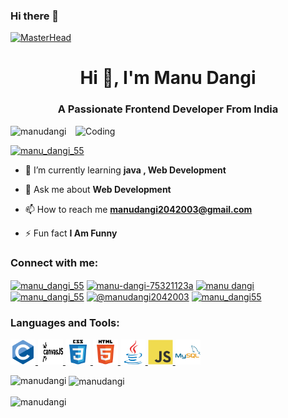 ### Hi there 👋
[![MasterHead](https://1.bp.blogspot.com/-7A4WynwLsMw/XbBpCXG8fHI/AAAAAAAAMt4/u0a1bpLskYgrwGb11hSu2SDj_Mig8SXJQCLcBGAsYHQ/s1600/2000_600px.gif)](https://manudangi.io)

<h1 align="center">Hi 👋, I'm Manu Dangi</h1>
<h3 align="center">A Passionate Frontend Developer From India</h3>
<img align="right" alt="Coding" width="400" src="https://tse3.mm.bing.net/th?id=OIP.Q5xYqsT6B7667WGE4yCUIAHaE1&pid=Api&P=0&h=180">


<p align="left"> <img src="https://komarev.com/ghpvc/?username=manudangi&label=Profile%20views&color=0e75b6&style=flat" alt="manudangi" /> </p>

<p align="left"> <a href="https://twitter.com/manu_dangi_55" target="blank"><img src="https://img.shields.io/twitter/follow/manu_dangi_55?logo=twitter&style=for-the-badge" alt="manu_dangi_55" /></a> </p>

- 🌱 I’m currently learning **java , Web Development**

- 💬 Ask me about **Web Development**

- 📫 How to reach me **manudangi2042003@gmail.com**

- ⚡ Fun fact **I Am Funny**

<h3 align="left">Connect with me:</h3>
<p align="left">
<a href="https://twitter.com/manu_dangi_55" target="blank"><img align="center" src="https://raw.githubusercontent.com/rahuldkjain/github-profile-readme-generator/master/src/images/icons/Social/twitter.svg" alt="manu_dangi_55" height="30" width="40" /></a>
<a href="https://linkedin.com/in/manu-dangi-75321123a" target="blank"><img align="center" src="https://raw.githubusercontent.com/rahuldkjain/github-profile-readme-generator/master/src/images/icons/Social/linked-in-alt.svg" alt="manu-dangi-75321123a" height="30" width="40" /></a>
<a href="https://fb.com/manu dangi" target="blank"><img align="center" src="https://raw.githubusercontent.com/rahuldkjain/github-profile-readme-generator/master/src/images/icons/Social/facebook.svg" alt="manu dangi" height="30" width="40" /></a>
<a href="https://instagram.com/manu_dangi_55" target="blank"><img align="center" src="https://raw.githubusercontent.com/rahuldkjain/github-profile-readme-generator/master/src/images/icons/Social/instagram.svg" alt="manu_dangi_55" height="30" width="40" /></a>
<a href="https://www.hackerrank.com/@manudangi2042003" target="blank"><img align="center" src="https://raw.githubusercontent.com/rahuldkjain/github-profile-readme-generator/master/src/images/icons/Social/hackerrank.svg" alt="@manudangi2042003" height="30" width="40" /></a>
<a href="https://www.leetcode.com/manu_dangi55" target="blank"><img align="center" src="https://raw.githubusercontent.com/rahuldkjain/github-profile-readme-generator/master/src/images/icons/Social/leet-code.svg" alt="manu_dangi55" height="30" width="40" /></a>
</p>

<h3 align="left">Languages and Tools:</h3>
<p align="left"> <a href="https://www.cprogramming.com/" target="_blank" rel="noreferrer"> <img src="https://raw.githubusercontent.com/devicons/devicon/master/icons/c/c-original.svg" alt="c" width="40" height="40"/> </a> <a href="https://canvasjs.com" target="_blank" rel="noreferrer"> <img src="https://raw.githubusercontent.com/Hardik0307/Hardik0307/master/assets/canvasjs-charts.svg" alt="canvasjs" width="40" height="40"/> </a> <a href="https://www.w3schools.com/css/" target="_blank" rel="noreferrer"> <img src="https://raw.githubusercontent.com/devicons/devicon/master/icons/css3/css3-original-wordmark.svg" alt="css3" width="40" height="40"/> </a> <a href="https://www.w3.org/html/" target="_blank" rel="noreferrer"> <img src="https://raw.githubusercontent.com/devicons/devicon/master/icons/html5/html5-original-wordmark.svg" alt="html5" width="40" height="40"/> </a> <a href="https://www.java.com" target="_blank" rel="noreferrer"> <img src="https://raw.githubusercontent.com/devicons/devicon/master/icons/java/java-original.svg" alt="java" width="40" height="40"/> </a> <a href="https://developer.mozilla.org/en-US/docs/Web/JavaScript" target="_blank" rel="noreferrer"> <img src="https://raw.githubusercontent.com/devicons/devicon/master/icons/javascript/javascript-original.svg" alt="javascript" width="40" height="40"/> </a> <a href="https://www.mysql.com/" target="_blank" rel="noreferrer"> <img src="https://raw.githubusercontent.com/devicons/devicon/master/icons/mysql/mysql-original-wordmark.svg" alt="mysql" width="40" height="40"/> </a> </p>

<p><img align="left" src="https://github-readme-stats.vercel.app/api/top-langs?username=manudangi&show_icons=true&locale=en&layout=compact" alt="manudangi" /></p>

<p>&nbsp;<img align="center" src="https://github-readme-stats.vercel.app/api?username=manudangi&show_icons=true&locale=en" alt="manudangi" /></p>

<p><img align="center" src="https://github-readme-streak-stats.herokuapp.com/?user=manudangi&" alt="manudangi" /></p>
